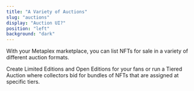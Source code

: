 ```yaml
---
title: "A Variety of Auctions"
slug: "auctions"
display: "Auction UI?"
position: "left"
background: "dark"
---
```


With your Metaplex marketplace, you can list NFTs for sale in a variety of different auction formats.

Create Limited Editions and Open Editions for your fans or run a Tiered Auction where collectors bid for bundles of NFTs that are assigned at specific tiers.
